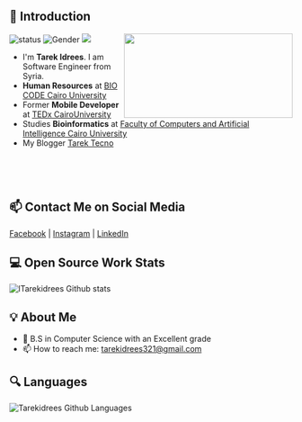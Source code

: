 
## 👋 Introduction

<!--https://user-images.githubusercontent.com/5713670/87202985-820dcb80-c2b6-11ea-9f56-7ec461c497c3.gif-->
<img align='right' src='https://i.imgur.com/oJKLs8M.png' height = "150" width='300"'>

![status](https://img.shields.io/badge/status-up-brightgreen) ![Gender](https://img.shields.io/badge/gender-%F0%9F%A4%B5-lightgrey) ![](https://img.shields.io/badge/Relationship-engaged-red) 

 * I'm **Tarek Idrees**. I am Software Engineer from Syria. 
 * **‎Human Resources**‎ at‏ ‏‎[BIO CODE Cairo University](https://www.facebook.com/BioCodeFciCu/)
 * Former **Mobile Developer** at‎ [TEDx CairoUniversity](https://www.facebook.com/TEDxCairoUni/)
 * Studies **Bioinformatics** at [Faculty of Computers and Artificial Intelligence Cairo University](https://www.facebook.com/Faculty-of-Computers-and-Artificial-Intelligence-Cairo-University-111736953497657/)
 * My Blogger [Tarek Tecno](https://tarektecno963.blogspot.com.eg/?fbclid=IwAR0MGsM_a2FJYQdtNHCIl6C2JZf_Ys8oHaZU41V_34lNzrtlym_1P_79m50)
 
‎‏

‎‏

## 📫 Contact Me on Social Media

[Facebook][-1] | [Instagram][0] | [LinkedIn][-2]


 
## 💻 Open Source Work Stats


![lTarekidrees Github stats](https://github-readme-stats.vercel.app/api?username=Tarekidrees&show_icons=true)



## 💡 About Me 

- 🌱 B.S in Computer Science with an Excellent grade
- 📫 How to reach me: tarekidrees321@gmail.com




## 🔍 Languages
![Tarekidrees Github Languages](https://github-readme-stats.vercel.app/api/top-langs/?username=Tarekidrees&show_icons=true)




[-1]: https://www.facebook.com/tarekidrees2000/
[0]: https://www.instagram.com/tarek_idrees
[-2]: https://www.linkedin.com/in/tarek-idrees-7417b2175/
